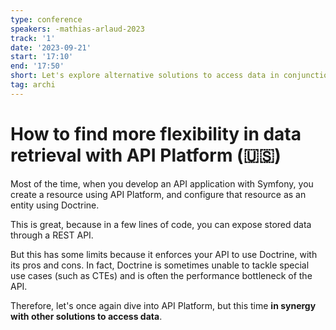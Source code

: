 ```yaml
---
type: conference
speakers: -mathias-arlaud-2023
track: '1'
date: '2023-09-21'
start: '17:10'
end: '17:50'
short: Let's explore alternative solutions to access data in conjunction with API Platform
tag: archi
---
```


# How to find more flexibility in data retrieval with API Platform (🇺🇸)

Most of the time, when you develop an API application with Symfony, you create a resource using API Platform, and configure that resource as an entity using Doctrine.

This is great, because in a few lines of code, you can expose stored data through a REST API.

But this has some limits because it enforces your API to use Doctrine, with its pros and cons. In fact, Doctrine is sometimes unable to tackle special use cases (such as CTEs) and is often the performance bottleneck of the API.

Therefore, let's once again dive into API Platform, but this time **in synergy with other solutions to access data**.
